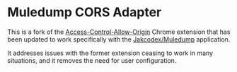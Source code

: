 # Muledump CORS Adapter

This is a fork of the [Access-Control-Allow-Origin](https://github.com/vitvad/Access-Control-Allow-Origin) Chrome extension that has been updated to work specifically with the [Jakcodex/Muledump](https://github.com/jakcodex/muledump) application. 

It addresses issues with the former extension ceasing to work in many situations, and it removes the need for user configuration.


